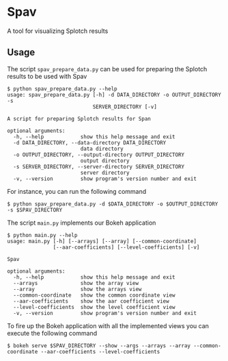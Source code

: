# Spav
A tool for visualizing Splotch results

## Usage

The script ``spav_prepare_data.py`` can be used for preparing the Splotch results to be used with Spav
```console
$ python spav_prepare_data.py --help
usage: spav_prepare_data.py [-h] -d DATA_DIRECTORY -o OUTPUT_DIRECTORY -s
                            SERVER_DIRECTORY [-v]

A script for preparing Splotch results for Span

optional arguments:
  -h, --help            show this help message and exit
  -d DATA_DIRECTORY, --data-directory DATA_DIRECTORY
                        data directory
  -o OUTPUT_DIRECTORY, --output-directory OUTPUT_DIRECTORY
                        output directory
  -s SERVER_DIRECTORY, --server-directory SERVER_DIRECTORY
                        server directory
  -v, --version         show program's version number and exit
```

For instance, you can run the following command
```console
$ python spav_prepare_data.py -d $DATA_DIRECTORY -o $OUTPUT_DIRECTORY -s $SPAV_DIRECTORY
```

The script ``main.py`` implements our Bokeh application
```console
$ python main.py --help
usage: main.py [-h] [--arrays] [--array] [--common-coordinate]
               [--aar-coefficients] [--level-coefficients] [-v]

Spav

optional arguments:
  -h, --help            show this help message and exit
  --arrays              show the array view
  --array               show the arrays view
  --common-coordinate   show the common coordinate view
  --aar-coefficients    show the aar coefficient view
  --level-coefficients  show the level coefficient view
  -v, --version         show program's version number and exit
```

To fire up the Bokeh application with all the implemented views you can execute the following command
```console
$ bokeh serve $SPAV_DIRECTORY --show --args --arrays --array --common-coordinate --aar-coefficients --level-coefficients
```

